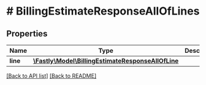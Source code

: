 # # BillingEstimateResponseAllOfLines

## Properties

Name | Type | Description | Notes
------------ | ------------- | ------------- | -------------
**line** | [**\Fastly\Model\BillingEstimateResponseAllOfLine**](BillingEstimateResponseAllOfLine.md) |  | [optional]

[[Back to API list]](../../README.md#endpoints) [[Back to README]](../../README.md)
